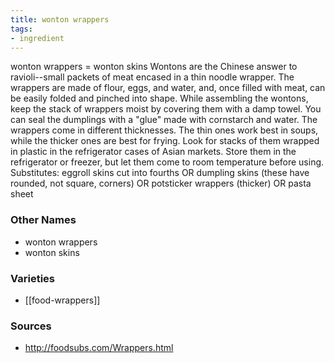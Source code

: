 ```yaml
---
title: wonton wrappers
tags:
- ingredient
---
```

wonton wrappers = wonton skins Wontons are the Chinese answer to ravioli--small packets of meat encased in a thin noodle wrapper. The wrappers are made of flour, eggs, and water, and, once filled with meat, can be easily folded and pinched into shape. While assembling the wontons, keep the stack of wrappers moist by covering them with a damp towel. You can seal the dumplings with a "glue" made with cornstarch and water. The wrappers come in different thicknesses. The thin ones work best in soups, while the thicker ones are best for frying. Look for stacks of them wrapped in plastic in the refrigerator cases of Asian markets. Store them in the refrigerator or freezer, but let them come to room temperature before using. Substitutes: eggroll skins cut into fourths OR dumpling skins (these have rounded, not square, corners) OR potsticker wrappers (thicker) OR pasta sheet

### Other Names

* wonton wrappers
* wonton skins

### Varieties

* [[food-wrappers]]

### Sources
* http://foodsubs.com/Wrappers.html
